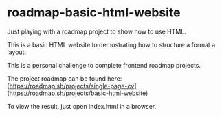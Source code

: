 # roadmap-basic-html-website

Just playing with a roadmap project to show how to use HTML.

This is a basic HTML website to demostrating how to structure a format a layout.

This is a personal challenge to complete frontend roadmap projects.

The project roadmap can be found here: [https://roadmap.sh/projects/single-page-cv](https://roadmap.sh/projects/basic-html-website)

To view the result, just open index.html in a browser.

